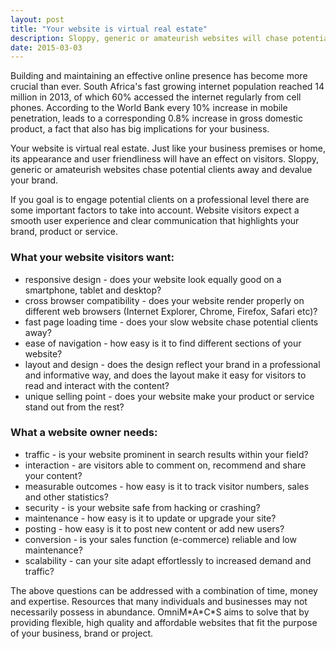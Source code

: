 ```yaml
---
layout: post
title: "Your website is virtual real estate"
description: Sloppy, generic or amateurish websites will chase potential clients away and devalue your brand.
date: 2015-03-03
---
```

<p>Building and maintaining an effective online presence has become more crucial than ever. 
South Africa's fast growing internet population reached 14 million in 2013, of which 60% accessed the internet regularly from cell phones. 
According to the World Bank every 10% increase in mobile penetration, leads to a corresponding 0.8% increase in gross domestic product, a fact that also has big implications for your business.</p>

<p>Your website is virtual real estate. Just like your business premises or home, its appearance and user friendliness will have an effect on visitors. 
Sloppy, generic or amateurish websites chase potential clients away and devalue your brand.</p>

<p>If you goal is to engage potential clients on a professional level there are some important factors to take into account. 
Website visitors expect a smooth user experience and clear communication that highlights your brand, product or service.</p>

<h3>What your website visitors want:</h3>
<ul>
<li><span class="cat">responsive design</span> - does your website look equally good on a smartphone, tablet and desktop?</li>
<li><span class="cat">cross browser compatibility</span> - does your website render properly on different web browsers (Internet Explorer, Chrome, Firefox, Safari etc)?</li>
<li><span class="cat">fast page loading time</span> - does your slow website chase potential clients away?</li>
<li><span class="cat">ease of navigation</span> - how easy is it to find different sections of your website?</li>
<li><span class="cat">layout and design</span> - does the design reflect your brand in a professional and informative way, and does the layout make it easy for visitors to read and interact with the content?</li>
<li><span class="cat">unique selling point</span> - does your website make your product or service stand out from the rest?</li>
</ul>

<h3>What a website owner needs:</h3>
<ul>
<li>traffic - is your website prominent in search results within your field?</li>
<li>interaction - are visitors able to comment on, recommend and share your content?</li>
<li>measurable outcomes - how easy is it to track visitor numbers, sales and other statistics?</li>
<li>security - is your website safe from hacking or crashing?</li>
<li>maintenance - how easy is it to update or upgrade your site?</li>
<li>posting - how easy is it to post new content or add new users?</li>
<li>conversion - is your sales function (e-commerce) reliable and low maintenance?</li>
<li>scalability - can your site adapt effortlessly to increased demand and traffic?</li>
</ul>

<p>The above questions can be addressed with a combination of time, money and expertise. Resources that many individuals and businesses may not necessarily possess in abundance. 
OmniM*A*C*S aims to solve that by providing flexible, high quality and affordable websites that fit the purpose of your business, brand or project.</p>
